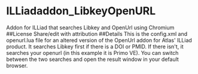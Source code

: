 # ILLiadaddon_LibkeyOpenURL
Addon for ILLiad that searches Libkey and OpenUrl using Chromium
##License
Share/edit with attribution
##Details
This is the config.xml and openurl.lua file for an altered version of the OpenUrl addon for Atlas' ILLiad product. It searches Libkey first if there is a DOI or PMID. If there isn't, it searches your openurl (in this example it is Primo VE). You can switch between the two searches and open the result window in your default browser. 
